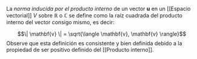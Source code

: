 La _norma inducida por el producto interno_ de un vector $\mathbf{u}$ en un [[Espacio vectorial]] $V$ sobre $\mathbb{R}$ o $\mathbb{C}$ se define como la raíz cuadrada del producto interno del vector consigo mismo, es decir:

$$\| \mathbf{v} \| = \sqrt{\langle \mathbf{v}, \mathbf{v} \rangle}$$
Observe que esta definición es consistente y bien definida debido a la propiedad de ser positivo definido del [[Producto interno]].